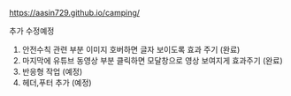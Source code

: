 https://aasin729.github.io/camping/ 

추가 수정예정
1. 안전수칙 관련 부분 이미지 호버하면 글자 보이도록 효과 주기 (완료)
2. 마지막에 유튜브 동영상 부분 클릭하면 모달창으로 영상 보여지게 효과주기 (완료)
3. 반응형 작업 (예정)
4. 헤더,푸터 추가 (예정)
